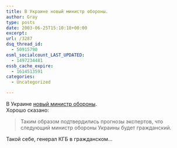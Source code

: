 ```yaml
---
title: В Украине новый министр обороны.
author: Gray
type: posts
date: 2003-06-25T15:10:18+00:00
excerpt:
url: /3287
dsq_thread_id:
  - 50915790
esml_socialcount_LAST_UPDATED:
  - 1497234481
essb_cache_expire:
  - 1614513591
categories:
  - Uncategorized

---
```








В Украине <a href="http://www.obozrevatel.com.ua/news/22/87739.html" target="_blank">новый министр обороны</a>.  
Хорошо сказано:

> Таким образом подтвердились прогнозы экспертов, что следующий министр обороны Украины будет гражданский. 

Такой себе, генерал КГБ в гражданском&#8230;
